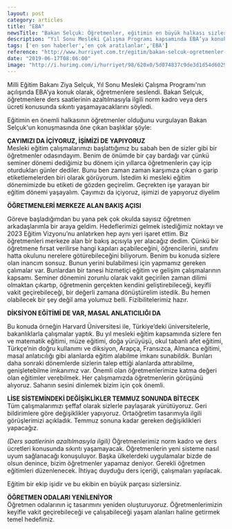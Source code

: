 ```yaml
---
layout: post
category: articles
title: "EBA"
newsTitle: "Bakan Selçuk: Öğretmenler, eğitimin en büyük halkası sizlersiniz"
description: "Yıl Sonu Mesleki Çalışma Programı kapsamında EBA’ya konuk olan Milli Eğitim Bakanı Ziya Selçuk, öğretmenlere seslendi: “Eğitim bir ekip işidir ve bu ekibin en büyük halkası sizlersiniz.” Ders saatleri azaltıldığında norm kadro veya ders ücretleriyle ilgili bir sıkıntı yaşanmayacağını söyleyen Bakan Selçuk, “Tüm çalışmalarımızı şeffaf olarak sizlerle paylaşarak yürütüyoruz. Geri bildirimlere göre değişiklikler yapıyoruz. Ortaöğretim tasarımıyla ilgili görüşlerimizi açıkladık. Temmuz sonuna kadar gereken değişiklikleri yapacağız” dedi."
tags: ['en son haberler','en çok aratılanlar','EBA']
reference: "http://www.hurriyet.com.tr/egitim/bakan-selcuk-ogretmenler-egitimin-en-buyuk-halkasi-sizlersiniz-41246404"
date: "2019-06-17T08:06:00"
image: "http://i.hurimg.com/i/hurriyet/98/620x0/5d074837c9de3d1d54d60295.jpg"
---
```


<p>Milli Eğitim Bakanı Ziya Sel&ccedil;uk, Yıl Sonu Mesleki &Ccedil;alışma Programı'nın a&ccedil;ılışında EBA&rsquo;ya konuk olarak, &ouml;ğretmenlere seslendi. Bakan Sel&ccedil;uk, &ouml;ğretmenlere ders saatlerinin azaltılmasıyla ilgili norm kadro veya ders &uuml;creti konusunda sıkıntı yaşamayacaklarını s&ouml;yledi.</p>
<p>Eğitimin en &ouml;nemli halkasının &ouml;ğretmenler olduğunu vurgulayan Bakan Sel&ccedil;uk'un konuşmasında &ouml;ne &ccedil;ıkan başlıklar ş&ouml;yle:</p>
<p><strong>&Ccedil;AYIMIZI DA İ&Ccedil;İYORUZ, İŞİMİZİ DE YAPIYORUZ</strong><br>Mesleki eğitim &ccedil;alışmalarımızı başlattığımız bu sabah ben de sizler gibi bir &ouml;ğretmenler odasındayım. Benim de &ouml;n&uuml;mde bir &ccedil;ay bardağı var &ccedil;&uuml;nk&uuml; seminer d&ouml;nemi dediğimiz bu d&ouml;nem i&ccedil;in yıllarca &ouml;ğretmenlerin &ccedil;ay i&ccedil;ip oturdukları g&uuml;nler dediler. Bunu ben zaman zaman karşımıza &ccedil;ıkan o garip etiketlemelerden biri olarak g&ouml;r&uuml;yorum. İstedim ki mesleki eğitim d&ouml;nemimizde bu etiketi de g&ouml;zden ge&ccedil;irelim. Ge&ccedil;rekten işe yarayan bir eğitim d&ouml;nemi yaşayalım. &Ccedil;ayımızı da i&ccedil;iyoruz, işimizi de yapıyoruz diyelim</p>
<p><strong>&Ouml;ĞRETMENLERİ MERKEZE ALAN BAKIŞ A&Ccedil;ISI</strong></p>
<p>G&ouml;reve başladığımdan bu yana pek &ccedil;ok okulda sayısız &ouml;ğretmen arkadaşlarımla bir araya geldim. Hedeflerimizi gelmek istediğimiz noktayı ve 2023 Eğitim Vizyonu&rsquo;nu anlatırken hep aynı yeri işaret ettim. Biz &ouml;ğretmenleri merkeze alan bir bakış a&ccedil;ısıyla yer alacağız dedim. &Ccedil;&uuml;nk&uuml; bir &ouml;ğretmene fırsat verilirse hangi kapıları a&ccedil;abileceğini, &ouml;ğrencilerini, sınıfını hatta okulunu nerelere g&ouml;t&uuml;rebileceğini biliyorum. Benim bu konuda sizlere olan inancım sonsuz. Bunun yerini bulabilmesi i&ccedil;in yapmamız gereken &ccedil;alımalar var. Bunlardan bir tanesi hizmeti&ccedil;i eğitim ve gelişim &ccedil;alışmalarının kapsamı. Seminer d&ouml;nemini zorunlu olarak vakit ge&ccedil;irilen zaman dilimi olmaktan &ccedil;ıkartıp, &ouml;ğretmenin ger&ccedil;ekten kendini geliştirebileceği, keyifli vakit ge&ccedil;irebileceği, bir değerli zamana d&ouml;n&uuml;şt&uuml;relim istedik. Bu hemen olabilecek bir şey değil ama yolumuz belli. Fizibilitelerimiz hazır.</p>
<p><strong>DİKSİYON EĞİTİMİ DE VAR, MASAL ANLATICILIĞI DA</strong></p>
<p>Bu konuda &ouml;rneğin Harvard &Uuml;niversitesi ile, T&uuml;rkiye&rsquo;deki &uuml;niversitelerle, bakanlıklarla &ccedil;alışmalar yaptık.&nbsp;Bu yıl mesleki eğitim kapsamında sizlere fen ve matematik eğitimi, m&uuml;ze eğitimi, doğa y&uuml;r&uuml;y&uuml;ş&uuml;, okul tabanlı afet eğitimi, T&uuml;rk&ccedil;e&rsquo;nin doğru kullanımı ve diksiyon, Arap&ccedil;a, Fransızca, Almanca eğitimi, masal anlatıcılığı gibi alanlarda eğitim alabilme imkanı sunabildik. Bunları daha sonraki d&ouml;nemlerde sizlerin talep ettiği alanlarda attırabilme, genişletebilme imkanımız var. &Ouml;nemli olan &ouml;ğretmenlerimize katma değeri olan eğitimler verebilmek. Her &ccedil;alışmamızda &ouml;ğretmenlerin g&ouml;r&uuml;ş&uuml;n&uuml; alıyoruz. Sahanın sesini dinlemek bizim i&ccedil;in &ccedil;ok &ouml;nemli.&nbsp;</p>
<p><strong>LİSE SİSTEMİNDEKİ DEĞİŞİKLİKLER TEMMUZ SONUNDA BİTECEK<br></strong>T&uuml;m &ccedil;alışmalarımızı şeffaf olarak sizlerle paylaşarak y&uuml;r&uuml;t&uuml;yoruz. Geri bildirimlere g&ouml;re değişiklikler yapıyoruz. Orta&ouml;ğretim tasarımıyla ilgili g&ouml;r&uuml;şlerimizi a&ccedil;ıkladık. Temmuz sonuna kadar gereken değişiklikleri yapacağız.</p>
<p><em>(Ders saatlerinin azaltılmasıyla ilgili)</em> &Ouml;ğretmenlerimiz norm kadro ve ders &uuml;cretleri konusunda sıkıntı yaşamayacak. &Ouml;ğretmenlerin yeni sisteme nasıl uyum sağlanacağı konuşuluyor. Başka &uuml;lkelerdeki uygulamalar bizde de olsun denince, bizim &ouml;ğretmenler yapamaz deniyor. Gerekli &ouml;ğretmen eğitimleri d&uuml;zenlenecek. İhtiya&ccedil; duyduğu ders i&ccedil;eriği, &ccedil;alışmaları yapılacak.</p>
<p>Eğitim bir ekip işidir ve bu ekibin en b&uuml;y&uuml;k par&ccedil;ası sizlersiniz.</p>
<p><strong>&Ouml;ĞRETMEN ODALARI YENİLENİYOR<br></strong>&Ouml;ğretmen odalarının i&ccedil; tasarımını yeniden oluşturuyoruz. &Ouml;ğretmenlerimizin keyifle vakit ge&ccedil;irebileceği ve &ccedil;alışabileceği yaşam alanları haline getirmek temel hedefimiz.</p>